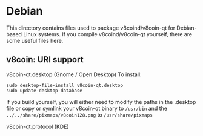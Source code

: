 
Debian
====================
This directory contains files used to package v8coind/v8coin-qt
for Debian-based Linux systems. If you compile v8coind/v8coin-qt yourself, there are some useful files here.

## v8coin: URI support ##


v8coin-qt.desktop  (Gnome / Open Desktop)
To install:

	sudo desktop-file-install v8coin-qt.desktop
	sudo update-desktop-database

If you build yourself, you will either need to modify the paths in
the .desktop file or copy or symlink your v8coin-qt binary to `/usr/bin`
and the `../../share/pixmaps/v8coin128.png` to `/usr/share/pixmaps`

v8coin-qt.protocol (KDE)


